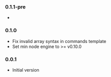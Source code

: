 ### 0.1.1-pre
*

### 0.1.0
* Fix invalid array syntax in commands template
* Set min node engine to >= v0.10.0

### 0.0.1
* Initial version
